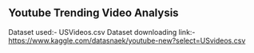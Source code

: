 ## Youtube Trending Video Analysis
Dataset used:- USVideos.csv
Dataset downloading link:- https://www.kaggle.com/datasnaek/youtube-new?select=USvideos.csv
